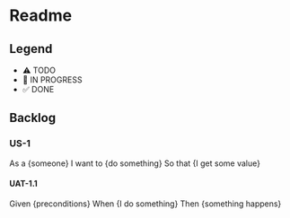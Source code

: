 # Readme

## Legend
- ⚠ TODO
- 🚧 IN PROGRESS
- ✅ DONE

## Backlog

### US-1
As a {someone}
I want to {do something}
So that {I get some value}

#### UAT-1.1
Given {preconditions}
When {I do something}
Then {something happens}
